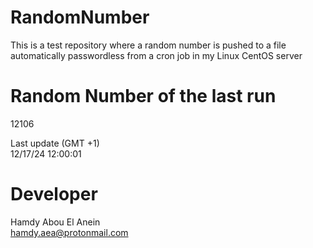 # RandomNumber    
This is a test repository where a random number is pushed to a file automatically passwordless from a cron job in my Linux CentOS server    
# Random Number of the last run   
12106
      
Last update (GMT +1)    
12/17/24 12:00:01
# Developer    
Hamdy Abou El Anein   
hamdy.aea@protonmail.com
